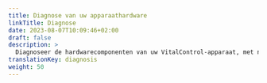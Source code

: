 ```yaml
---
title: Diagnose van uw apparaathardware
linkTitle: Diagnose
date: 2023-08-07T10:09:46+02:00
draft: false
description: >
  Diagnoseer de hardwarecomponenten van uw VitalControl-apparaat, met name uw RFID-scanner.
translationKey: diagnosis
weight: 50
---
```

